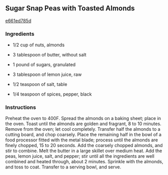 ## Sugar Snap Peas with Toasted Almonds

[e661ed785d](http://www.epicurious.com/recipes/food/views/sugar-snap-peas-with-toasted-almonds-392721)

### Ingredients

 - 1/2 cup of nuts, almonds

 - 3 tablespoon of butter, without salt

 - 1 pound of sugars, granulated

 - 3 tablespoon of lemon juice, raw

 - 1/2 teaspoon of salt, table

 - 1/4 teaspoon of spices, pepper, black

### Instructions

Preheat the oven to 400F. Spread the almonds on a baking sheet; place in the oven. Toast until the almonds are golden and fragrant, 8 to 10 minutes. Remove from the oven; let cool completely. Transfer half the almonds to a cutting board, and chop coarsely. Place the remaining half in the bowl of a food processor fitted with the metal blade; process until the almonds are finely chopped, 15 to 20 seconds. Add the coarsely chopped almonds, and stir to combine. Melt the butter in a large skillet over medium heat. Add the peas, lemon juice, salt, and pepper; stir until all the ingredients are well combined and heated through, about 2 minutes. Sprinkle with the almonds, and toss to coat. Transfer to a serving bowl, and serve.